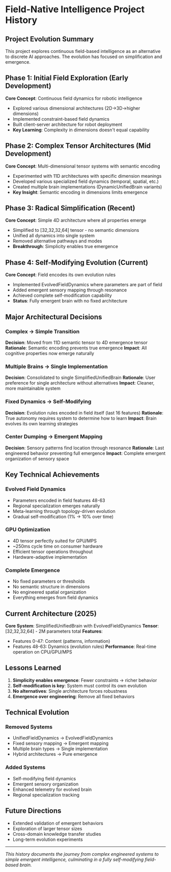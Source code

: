# Field-Native Intelligence Project History

## Project Evolution Summary

This project explores continuous field-based intelligence as an alternative to discrete AI approaches. The evolution has focused on simplification and emergence.

## Phase 1: Initial Field Exploration (Early Development)
**Core Concept**: Continuous field dynamics for robotic intelligence
- Explored various dimensional architectures (2D→3D→higher dimensions)
- Implemented constraint-based field dynamics
- Built client-server architecture for robot deployment
- **Key Learning**: Complexity in dimensions doesn't equal capability

## Phase 2: Complex Tensor Architectures (Mid Development)  
**Core Concept**: Multi-dimensional tensor systems with semantic encoding
- Experimented with 11D architectures with specific dimension meanings
- Developed various specialized field dynamics (temporal, spatial, etc.)
- Created multiple brain implementations (DynamicUnifiedBrain variants)
- **Key Insight**: Semantic encoding in dimensions limits emergence

## Phase 3: Radical Simplification (Recent)
**Core Concept**: Simple 4D architecture where all properties emerge
- Simplified to [32,32,32,64] tensor - no semantic dimensions
- Unified all dynamics into single system
- Removed alternative pathways and modes
- **Breakthrough**: Simplicity enables true emergence

## Phase 4: Self-Modifying Evolution (Current)
**Core Concept**: Field encodes its own evolution rules
- Implemented EvolvedFieldDynamics where parameters are part of field
- Added emergent sensory mapping through resonance
- Achieved complete self-modification capability
- **Status**: Fully emergent brain with no fixed architecture

## Major Architectural Decisions

### Complex → Simple Transition
**Decision**: Moved from 11D semantic tensor to 4D emergence tensor
**Rationale**: Semantic encoding prevents true emergence
**Impact**: All cognitive properties now emerge naturally

### Multiple Brains → Single Implementation  
**Decision**: Consolidated to single SimplifiedUnifiedBrain
**Rationale**: User preference for single architecture without alternatives
**Impact**: Cleaner, more maintainable system

### Fixed Dynamics → Self-Modifying
**Decision**: Evolution rules encoded in field itself (last 16 features)
**Rationale**: True autonomy requires system to determine how to learn
**Impact**: Brain evolves its own learning strategies

### Center Dumping → Emergent Mapping
**Decision**: Sensory patterns find location through resonance
**Rationale**: Last engineered behavior preventing full emergence
**Impact**: Complete emergent organization of sensory space

## Key Technical Achievements

### Evolved Field Dynamics
- Parameters encoded in field features 48-63
- Regional specialization emerges naturally
- Meta-learning through topology-driven evolution
- Gradual self-modification (1% → 10% over time)

### GPU Optimization
- 4D tensor perfectly suited for GPU/MPS
- ~250ms cycle time on consumer hardware
- Efficient tensor operations throughout
- Hardware-adaptive implementation

### Complete Emergence
- No fixed parameters or thresholds
- No semantic structure in dimensions
- No engineered spatial organization
- Everything emerges from field dynamics

## Current Architecture (2025)

**Core System**: SimplifiedUnifiedBrain with EvolvedFieldDynamics
**Tensor**: [32,32,32,64] - 2M parameters total
**Features**: 
- Features 0-47: Content (patterns, information)
- Features 48-63: Dynamics (evolution rules)
**Performance**: Real-time operation on CPU/GPU/MPS

## Lessons Learned

1. **Simplicity enables emergence**: Fewer constraints → richer behavior
2. **Self-modification is key**: System must control its own evolution
3. **No alternatives**: Single architecture forces robustness
4. **Emergence over engineering**: Remove all fixed behaviors

## Technical Evolution

### Removed Systems
- UnifiedFieldDynamics → EvolvedFieldDynamics
- Fixed sensory mapping → Emergent mapping
- Multiple brain types → Single implementation
- Hybrid architectures → Pure emergence

### Added Systems  
- Self-modifying field dynamics
- Emergent sensory organization
- Enhanced telemetry for evolved brain
- Regional specialization tracking

## Future Directions

- Extended validation of emergent behaviors
- Exploration of larger tensor sizes
- Cross-domain knowledge transfer studies
- Long-term evolution experiments

---

*This history documents the journey from complex engineered systems to simple emergent intelligence, culminating in a fully self-modifying field-based brain.*